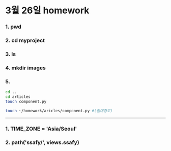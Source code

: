 # 3월 26일 homework

### 1. pwd

### 2. cd myproject

### 3. ls

### 4. mkdir images

### 5.

```bash
cd ..
cd articles
touch component.py
```

```bash
touch ~/homework/aricles/component.py #(절대경로)
```

---

### 1. TIME_ZONE = 'Asia/Seoul'

### 2. path('ssafy/', views.ssafy)
